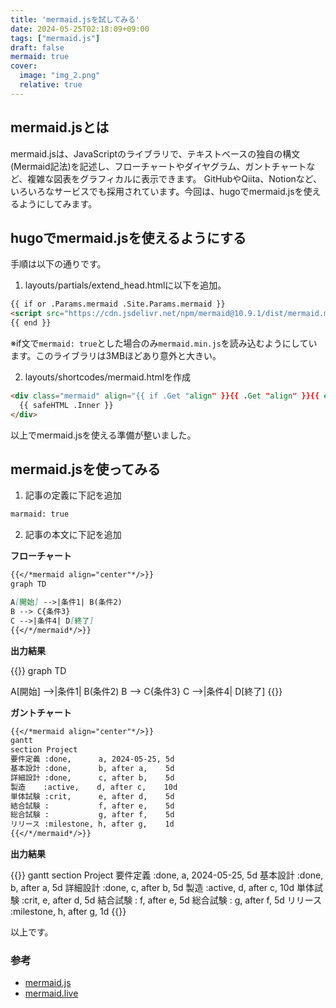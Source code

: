 ```yaml
---
title: 'mermaid.jsを試してみる'
date: 2024-05-25T02:18:09+09:00
tags: ["mermaid.js"]
draft: false
mermaid: true
cover:
  image: "img_2.png"
  relative: true
---
```


## mermaid.jsとは

mermaid.jsは、JavaScriptのライブラリで、テキストベースの独自の構文(Mermaid記法)を記述し、フローチャートやダイヤグラム、ガントチャートなど、複雑な図表をグラフィカルに表示できます。
GitHubやQiita、Notionなど、いろいろなサービスでも採用されています。今回は、hugoでmermaid.jsを使えるようにしてみます。

## hugoでmermaid.jsを使えるようにする

手順は以下の通りです。

1. layouts/partials/extend_head.htmlに以下を追加。

```html
{{ if or .Params.mermaid .Site.Params.mermaid }}
<script src="https://cdn.jsdelivr.net/npm/mermaid@10.9.1/dist/mermaid.min.js"></script>
{{ end }}
```
※if文で`mermaid: true`とした場合のみ`mermaid.min.js`を読み込むようにしています。このライブラリは3MBほどあり意外と大きい。

2. layouts/shortcodes/mermaid.htmlを作成

```html
<div class="mermaid" align="{{ if .Get "align" }}{{ .Get "align" }}{{ else }}center{{ end }}">
  {{ safeHTML .Inner }}
</div>
```

以上でmermaid.jsを使える準備が整いました。

## mermaid.jsを使ってみる

1. 記事の定義に下記を追加

```dtd
marmaid: true
```

2. 記事の本文に下記を追加

**フローチャート**

```markdown
{{</*mermaid align="center"*/>}}
graph TD

A[開始] -->|条件1| B(条件2)
B --> C{条件3}
C -->|条件4| D[終了]
{{</*/mermaid*/>}}
```

**出力結果**

{{<mermaid align="center">}}
graph TD

A[開始] -->|条件1| B(条件2)
B --> C{条件3}
C -->|条件4| D[終了]
{{</mermaid>}}

**ガントチャート**

```markdown
{{</*mermaid align="center"*/>}}
gantt
section Project
要件定義 :done,      a, 2024-05-25, 5d
基本設計 :done,      b, after a,    5d
詳細設計 :done,      c, after b,    5d
製造    :active,    d, after c,    10d
単体試験 :crit,      e, after d,    5d
結合試験 :           f, after e,    5d
総合試験 :           g, after f,    5d
リリース :milestone, h, after g,    1d
{{</*/mermaid*/>}}
```

**出力結果**

{{<mermaid align="center">}}
gantt
section Project
要件定義 :done,      a, 2024-05-25, 5d
基本設計 :done,      b, after a,    5d
詳細設計 :done,      c, after b,    5d
製造    :active,    d, after c,    10d
単体試験 :crit,      e, after d,    5d
結合試験 :           f, after e,    5d
総合試験 :           g, after f,    5d
リリース :milestone, h, after g,    1d
{{</mermaid>}}

以上です。

### 参考
- [mermaid.js](https://mermaid.js.org/#/)
- [mermaid.live](https://mermaid.live/)
